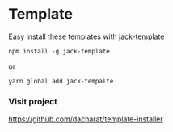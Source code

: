 # Template

Easy install these templates with [jack-template](https://www.npmjs.com/package/jack-template)

`npm install -g jack-template`

or

`yarn global add jack-tempalte`

### Visit project

https://github.com/dacharat/template-installer
